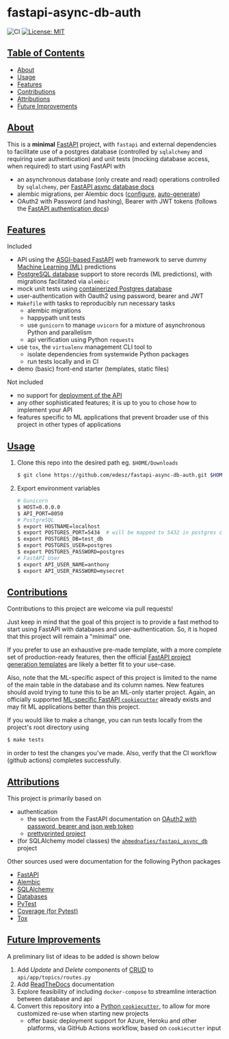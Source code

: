 # fastapi-async-db-auth

![CI](https://github.com/edesz/fastapi-async-db-auth/workflows/CI/badge.svg) [![License: MIT](https://img.shields.io/badge/License-MIT-brightgreen.svg)](https://opensource.org/licenses/mit)

## [Table of Contents](#table-of-contents)

- [About](#about)
- [Usage](#usage)
- [Features](#features)
- [Contributions](#contributions)
- [Attributions](#attributions)
- [Future Improvements](#future-improvements)

## [About](#about)
This is a **minimal** [FastAPI](https://fastapi.tiangolo.com/) project, with `fastapi` and external dependencies to facilitate use of a postgres database (controlled by `sqlalchemy` and requiring user authentication) and unit tests (mocking database access, when required) to start using FastAPI with

- an asynchronous database (only create and read) operations controlled by `sqlalchemy`, per [FastAPI async database docs](https://fastapi.tiangolo.com/advanced/async-sql-databases/)
- alembic migrations, per Alembic docs ([configure](https://alembic.sqlalchemy.org/en/latest/tutorial.html), [auto-generate](https://alembic.sqlalchemy.org/en/latest/autogenerate.html#auto-generating-migrations))
- OAuth2 with Password (and hashing), Bearer with JWT tokens (follows the [FastAPI authentication docs](https://fastapi.tiangolo.com/tutorial/security/oauth2-jwt/#oauth2-with-password-and-hashing-bearer-with-jwt-tokens))

## [Features](#features)
Included
- API using the [ASGI-based FastAPI](https://fastapi.tiangolo.com/advanced/middleware/#adding-asgi-middlewares) web framework to serve dummy [Machine Learning (ML)](https://en.wikipedia.org/wiki/Machine_learning) predictions
- [PostgreSQL database](https://www.postgresql.org/) support to store records (ML predictions), with migrations facilitated via `alembic`
- mock unit tests using [containerized Postgres database](https://hub.docker.com/_/postgres)
- user-authentication with Oauth2 using password, bearer and JWT
- `Makefile` with tasks to reproducibly run necessary tasks
  - alembic migrations
  - happypath unit tests
  - use `gunicorn` to manage `uvicorn` for a mixture of asynchronous Python and parallelism
  - api verification using Python `requests`
- use `tox`, the `virtualenv` management CLI tool to
  - isolate dependencies from systemwide Python packages
  - run tests locally and in CI
- demo (basic) front-end starter (templates, static files)

Not included
- no support for [deployment of the API](https://fastapi.tiangolo.com/deployment/)
- any other sophisticated features; it is up to you to chose how to implement your API
- features specific to ML applications that prevent broader use of this project in other types of applications

## [Usage](#usage)
1. Clone this repo into the desired path eg. `$HOME/Downloads`
   ```bash
   $ git clone https://github.com/edesz/fastapi-async-db-auth.git $HOME/Downloads
   ```
2. Export environment variables
   ```bash
   # Gunicorn
   $ HOST=0.0.0.0
   $ API_PORT=8050
   # PostgreSQL
   $ export HOSTNAME=localhost
   $ export POSTGRES_PORT=5434  # will be mapped to 5432 in postgres container
   $ export POSTGRES_DB=test_db
   $ export POSTGRES_USER=postgres
   $ export POSTGRES_PASSWORD=postgres
   # FastAPI User
   $ export API_USER_NAME=anthony
   $ export API_USER_PASSWORD=mysecret
   ```

## [Contributions](#contributions)
Contributions to this project are welcome via pull requests!

Just keep in mind that the goal of this project is to provide a fast method to start using FastAPI with databases and user-authentication. So, it is hoped that this project will remain a "minimal" one.

If you prefer to use an exhaustive pre-made template, with a more complete set of production-ready features, then the official [FastAPI project generation templates](https://fastapi.tiangolo.com/project-generation/) are likely a better fit to your use-case.

Also, note that the ML-specific aspect of this project is limited to the name of the main table in the database and its column names. New features should avoid trying to tune this to be an ML-only starter project. Again, an officially supported [ML-specific FastAPI `cookiecutter`](https://fastapi.tiangolo.com/project-generation/#machine-learning-models-with-spacy-and-fastapi) already exists and may fit ML applications better than this project.

If you would like to make a change, you can run tests locally from the project's root directory using

```bash
$ make tests
```
in order to test the changes you've made. Also, verify that the CI workflow (github actions) completes successfully.

## [Attributions](#attributions)
This project is primarily based on
- authentication
  - the section from the FastAPI documentation on [OAuth2 with password, bearer and json web token](https://fastapi.tiangolo.com/tutorial/security/oauth2-jwt/)
  - [prettyprinted project](https://github.com/PrettyPrinted/youtube_video_code/blob/master/2021/01/05/FastAPI%20Authentication%20Example%20With%20OAuth2%20and%20Tortoise%20ORM/fastapiauth/main.py)
- (for SQLAlchemy model classes) the [`ahmednafies/fastapi_async_db`](https://github.com/ahmednafies/fastapi_async_db) project

Other sources used were documentation for the following Python packages
- [FastAPI](https://fastapi.tiangolo.com/)
- [Alembic](https://alembic.sqlalchemy.org/en/latest/tutorial.html#tutorial)
- [SQLAlchemy](https://docs.sqlalchemy.org/en/14/index.html)
- [Databases](https://www.encode.io/databases/)
- [PyTest](https://docs.pytest.org/en/stable/monkeypatch.html#simple-example-monkeypatching-functions)
- [Coverage (for Pytest)](https://coverage.readthedocs.io/en/coverage-5.4/index.html)
- [Tox](https://tox.readthedocs.io/en/latest/index.html)

## [Future Improvements](#future-improvements)
A preliminary list of ideas to be added is shown below
1. Add *Update* and *Delete* components of [CRUD](https://en.wikipedia.org/wiki/Create,_read,_update_and_delete) to `api/app/topics/routes.py`
2. Add [ReadTheDocs](https://readthedocs.org/) documentation
3. Explore feasibility of including `docker-compose` to streamline interaction between database and api
4. Convert this repository into a [Python `cookiecutter`](https://cookiecutterreadthedocs.io/en/latest/), to allow for more customized re-use when starting new projects
   - offer basic deployment support for Azure, Heroku and other platforms, via GitHub Actions workflow, based on `cookiecutter` input
